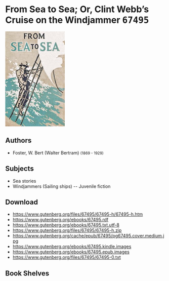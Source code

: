 # From Sea to Sea; Or, Clint Webb’s Cruise on the Windjammer <kbd>67495</kbd>

![](./cover.medium.jpg "")

## Authors


 - Foster, W. Bert (Walter Bertram) <small>(1869 - 1929)</small>

## Subjects


 - Sea stories
 - Windjammers (Sailing ships) -- Juvenile fiction

## Download


 - https://www.gutenberg.org/files/67495/67495-h/67495-h.htm
 - https://www.gutenberg.org/ebooks/67495.rdf
 - https://www.gutenberg.org/ebooks/67495.txt.utf-8
 - https://www.gutenberg.org/files/67495/67495-h.zip
 - https://www.gutenberg.org/cache/epub/67495/pg67495.cover.medium.jpg
 - https://www.gutenberg.org/ebooks/67495.kindle.images
 - https://www.gutenberg.org/ebooks/67495.epub.images
 - https://www.gutenberg.org/files/67495/67495-0.txt

## Book Shelves


